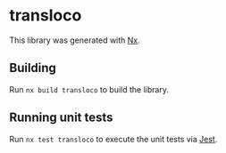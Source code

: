 # transloco

This library was generated with [Nx](https://nx.dev).

## Building

Run `nx build transloco` to build the library.

## Running unit tests

Run `nx test transloco` to execute the unit tests via [Jest](https://jestjs.io).
